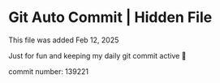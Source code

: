 # Git Auto Commit | Hidden File

This file was added Feb 12, 2025

Just for fun and keeping my daily git commit active 🤪

commit number: 139221
